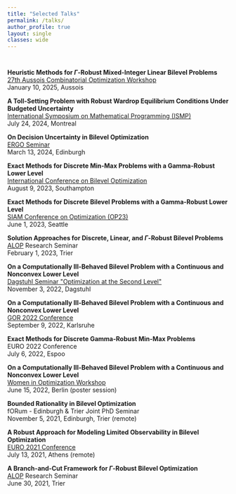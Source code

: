 ```yaml
---
title: "Selected Talks"
permalink: /talks/
author_profile: true
layout: single
classes: wide
---
```

<br style="line-height: 1em;">

__Heuristic Methods for $\Gamma$-Robust Mixed-Integer Linear Bilevel Problems__  
[27th Aussois Combinatorial Optimization Workshop](https://cow25.sciencesconf.org/)  
January 10, 2025, Aussois

__A Toll-Setting Problem with Robust Wardrop Equilibrium Conditions Under Budgeted Uncertainty__  
[International Symposium on Mathematical Programming (ISMP)](https://ismp2024.gerad.ca/)  
July 24, 2024, Montreal  

__On Decision Uncertainty in Bilevel Optimization__  
[ERGO Seminar](https://www.maths.ed.ac.uk/school-of-mathematics/events/ergo)  
March 13, 2024, Edinburgh  

__Exact Methods for Discrete Min-Max Problems with a Gamma-Robust Lower Level__  
[International Conference on Bilevel Optimization](https://www.bilevelconference2023.org/)  
August 9, 2023, Southampton  

__Exact Methods for Discrete Bilevel Problems with a Gamma-Robust Lower Level__  
[SIAM Conference on Optimization (OP23)](https://www.siam.org/conferences/cm/conference/op23)  
June 1, 2023, Seattle  

__Solution Approaches for Discrete, Linear, and $\Gamma$-Robust Bilevel Problems__  
[ALOP](https://alop.uni-trier.de/) Research Seminar  
February 1, 2023, Trier    

__On a Computationally Ill-Behaved Bilevel Problem with a Continuous and Nonconvex Lower Level__  
[Dagstuhl Seminar "Optimization at the Second Level"](https://www.dagstuhl.de/seminars/seminar-calendar/seminar-details/22441)  
November 3, 2022, Dagstuhl  

__On a Computationally Ill-Behaved Bilevel Problem with a Continuous and Nonconvex Lower Level__  
[GOR 2022 Conference](https://www.or2022.de/)  
September 9, 2022, Karlsruhe  

__Exact Methods for Discrete Gamma-Robust Min-Max Problems__  
EURO 2022 Conference  
July 6, 2022, Espoo  

__On a Computationally Ill-Behaved Bilevel Problem with a Continuous and Nonconvex Lower Level__  
[Women in Optimization Workshop](https://www.mathematik.hu-berlin.de/de/termine-und-veranstaltungen-portlet-ordner/konferenzen-kolloquia-workshops-und-seminare/workshop-in-der-reihe-women-in-optimization)  
June 15, 2022, Berlin (poster session)  

__Bounded Rationality in Bilevel Optimization__  
fORum - Edinburgh & Trier Joint PhD Seminar  
November 5, 2021, Edinburgh, Trier (remote)  

__A Robust Approach for Modeling Limited Observability in Bilevel Optimization__  
[EURO 2021 Conference](https://euro2021.euro-online.org/)  
July 13, 2021, Athens (remote)  

__A Branch-and-Cut Framework for $\Gamma$-Robust Bilevel Optimization__  
[ALOP](https://alop.uni-trier.de/) Research Seminar  
June 30, 2021, Trier  
